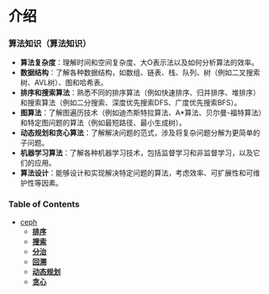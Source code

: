 # 介绍
### 算法知识（算法知识）

- **算法复杂度**：理解时间和空间复杂度、大O表示法以及如何分析算法的效率。
- **数据结构**：了解各种数据结构，如数组、链表、栈、队列、树（例如二叉搜索树、AVL树）、图和哈希表。
- **排序和搜索算法**：熟悉不同的排序算法（例如快速排序、归并排序、堆排序）和搜索算法（例如二分搜索、深度优先搜索DFS、广度优先搜索BFS）。
- **图算法**：了解图遍历技术（例如迪杰斯特拉算法、A*算法、贝尔曼-福特算法）和特定图问题的算法（例如最短路径、最小生成树）。
- **动态规划和贪心算法**：了解解决问题的范式，涉及将复杂问题分解为更简单的子问题。
- **机器学习算法**：了解各种机器学习技术，包括监督学习和非监督学习，以及它们的应用。
- **算法设计**：能够设计和实现解决特定问题的算法，考虑效率、可扩展性和可维护性等因素。

###  Table of Contents
- [ceph](../algorithm)
    - [**排序**](./sorting.md)
    - **[搜索](./search.md)**
    - **[分治](./divide_and_conquer.md)**
    - **[回溯](./backtracking.md)**
    - **[动态规划](./dynamic_programming.md)**
    - **[贪心](./greedy.md)**
